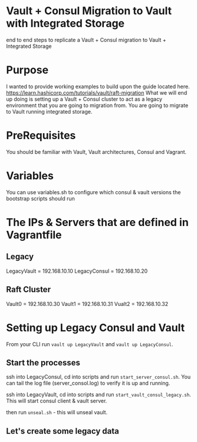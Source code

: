 # Vault + Consul Migration to Vault with Integrated Storage
end to end steps to replicate a Vault + Consul migration to Vault + Integrated Storage

# Purpose
I wanted to provide working examples to build upon the guide located here. https://learn.hashicorp.com/tutorials/vault/raft-migration
What we will end up doing is setting up a Vault + Consul cluster to act as a legacy environment that you are going to migration from.
You are going to migrate to Vault running integrated storage.

# PreRequisites 
You should be familiar with Vault, Vault architectures, Consul and Vagrant.

# Variables
You can use variables.sh to configure which consul & vault versions the bootstrap scripts should run

# The IPs & Servers that are defined in Vagrantfile
## Legacy 
LegacyVault 	= 192.168.10.10
LegacyConsul 	= 192.168.10.20

## Raft Cluster
Vault0 	= 192.168.10.30
Vault1 	= 192.168.10.31
Vualt2 	= 192.168.10.32

# Setting up Legacy Consul and Vault
From your CLI run `vault up LegacyVault` and `vault up LegacyConsul`.

## Start the processes
ssh into LegacyConsul, cd into scripts and run `start_server_consul.sh`. You can tail the log file (server_consol.log) to verify it is up and running.

ssh into LegacyVault, cd into scripts and run `start_vault_consul_legacy.sh`. This will start consul client & vault server.

then run `unseal.sh` - this will unseal vault.



## Let's create some legacy data